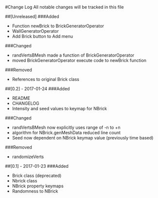 #Change Log
All notable changes will be tracked in this file

##[Unreleased]
###Added
- Function newBrick to BrickGeneratorOperator 
- WallGeneratorOperator
- Add Brick button to Add menu

###Changed
- randVertsBMesh made a function of BrickGeneratorOperator
- moved BrickGeneratorOperator execute code to newBrick function

###Removed
- References to original Brick class

##[0.2] - 2017-01-24
###Added
- README
- CHANGELOG
- Intensity and seed values to keymap for NBrick

###Changed
- randVertsBMesh now explicitly uses range of -n to +n
- algorithm for NBrick.genMeshData reduced line count
- Seed now dependent on NBrick keymap value (previously time based)

###Removed
- randomizeVerts

##[0.1] - 2017-01-23
###Added
- Brick class (deprecated)
- Nbrick class
- NBrick property keymaps
- Randomness to NBrick